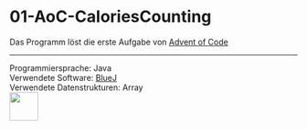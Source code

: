 # 01-AoC-CaloriesCounting

Das Programm löst die erste Aufgabe von  <a href="https://adventofcode.com/2022">Advent of Code</a><br>
<hr>

Programmiersprache: Java <br>
Verwendete Software: <a href="https://www.bluej.org/">BlueJ</a><br>
Verwendete Datenstrukturen: Array <br>
<img src="https://www.bluej.org/bluej-icon-256-2x.png" width="50px">
